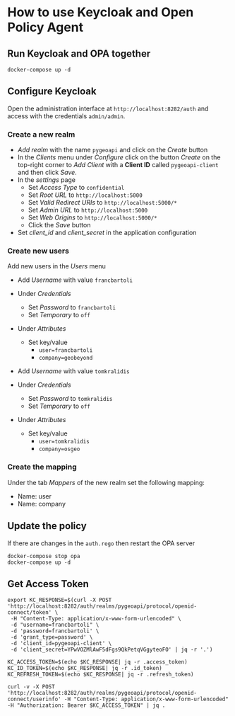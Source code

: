 # How to use Keycloak and Open Policy Agent

## Run Keycloak and OPA together

```shell
docker-compose up -d
```

## Configure Keycloak

Open the administration interface at `http://localhost:8282/auth` and access with the credentials `admin/admin`.

### Create a new realm

- _Add realm_ with the name `pygeoapi` and click on the _Create_ button
- In the _Clients_ menu under _Configure_ click on the button _Create_ on the top-right corner to _Add Client_ with a **Client ID** called `pygeoapi-client` and then click _Save_.
- In the _settings_ page
  - Set _Access Type_ to `confidential`
  - Set _Root URL_ to `http://localhost:5000`
  - Set _Valid Redirect URIs_ to `http://localhost:5000/*`
  - Set _Admin URL_ to `http://localhost:5000`
  - Set _Web Origins_ to `http://localhost:5000/*`
  - Click the _Save_ button
- Set _client_id_ and _client_secret_ in the application configuration

### Create new users

Add new users in the _Users_ menu

- Add _Username_ with value `francbartoli`
- Under _Credentials_
  - Set _Password_ to `francbartoli`
  - Set _Temporary_ to `off`
- Under _Attributes_

  - Set key/value
    - `user=francbartoli`
    - `company=geobeyond`

- Add _Username_ with value `tomkralidis`
- Under _Credentials_
  - Set _Password_ to `tomkralidis`
  - Set _Temporary_ to `off`
- Under _Attributes_
  - Set key/value
    - `user=tomkralidis`
    - `company=osgeo`

### Create the mapping

Under the tab _Mappers_ of the new realm set the following mapping:

- Name: user
- Name: company

## Update the policy

If there are changes in the `auth.rego` then restart the OPA server

```shell
docker-compose stop opa
docker-compose up -d
```

## Get Access Token

```shell
export KC_RESPONSE=$(curl -X POST 'http://localhost:8282/auth/realms/pygeoapi/protocol/openid-connect/token' \
 -H "Content-Type: application/x-www-form-urlencoded" \
 -d "username=francbartoli" \
 -d 'password=francbartoli' \
 -d 'grant_type=password' \
 -d 'client_id=pygeoapi-client' \
 -d 'client_secret=YPwVOZMlAwF5dFgs9QkPetqVGgyteoFO' | jq -r '.')
```

```shell
KC_ACCESS_TOKEN=$(echo $KC_RESPONSE| jq -r .access_token)
KC_ID_TOKEN=$(echo $KC_RESPONSE| jq -r .id_token)
KC_REFRESH_TOKEN=$(echo $KC_RESPONSE| jq -r .refresh_token)
```

```shell
curl -v -X POST 'http://localhost:8282/auth/realms/pygeoapi/protocol/openid-connect/userinfo' -H "Content-Type: application/x-www-form-urlencoded" -H "Authorization: Bearer $KC_ACCESS_TOKEN" | jq .
```
